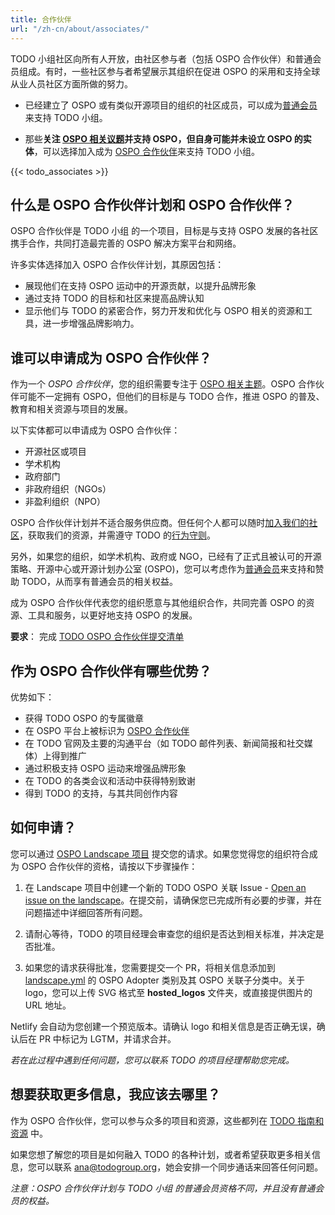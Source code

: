 ```yaml
---
title: 合作伙伴
url: "/zh-cn/about/associates/"
---
```


TODO 小组社区向所有人开放，由社区参与者（包括 OSPO 合作伙伴）和普通会员组成。有时，一些社区参与者希望展示其组织在促进 OSPO 的采用和支持全球从业人员社区方面所做的努力。

* 已经建立了 OSPO 或有类似开源项目的组织的社区成员，可以成为[普通会员](https://todogroup.org/join/)来支持 TODO 小组。

* 那些**关注 [OSPO 相关议题](https://ospomindmap.todogroup.org/)并支持 OSPO，但自身可能并未设立 OSPO 的实体**，可以选择加入成为 [OSPO 合作伙伴](https://github.com/todogroup/governance/blob/main/OSPO-Associate-Program.md#-ways-you-can-support-todo)来支持 TODO 小组。

{{< todo_associates >}}

## 什么是 OSPO 合作伙伴计划和 OSPO 合作伙伴？

OSPO 合作伙伴是 TODO 小组 的一个项目，目标是与支持 OSPO 发展的各社区携手合作，共同打造最完善的 OSPO 解决方案平台和网络。

许多实体选择加入 OSPO 合作伙伴计划，其原因包括：

* 展现他们在支持 OSPO 运动中的开源贡献，以提升品牌形象
* 通过支持 TODO 的目标和社区来提高品牌认知
* 显示他们与 TODO 的紧密合作，努力开发和优化与 OSPO 相关的资源和工具，进一步增强品牌影响力。

## 谁可以申请成为 OSPO 合作伙伴？

作为一个 *OSPO 合作伙伴*，您的组织需要专注于 [OSPO 相关主题](https://ospomindmap.todogroup.org/)。OSPO 合作伙伴可能不一定拥有 OSPO，但他们的目标是与 TODO 合作，推进 OSPO 的普及、教育和相关资源与项目的发展。

以下实体都可以申请成为 OSPO 合作伙伴：

* 开源社区或项目
* 学术机构
* 政府部门
* 非政府组织（NGOs）
* 非盈利组织（NPO）

OSPO 合作伙伴计划并不适合服务供应商。但任何个人都可以随时[加入我们的社区](https://todogroup.org/community/)，获取我们的资源，并需遵守 TODO 的[行为守则](https://github.com/todogroup/.github/blob/master/CODE_OF_CONDUCT.md#todo-group-code-of-conduct)。

另外，如果您的组织，如学术机构、政府或 NGO，已经有了正式且被认可的开源策略、开源中心或开源计划办公室 (OSPO)，您可以考虑作为[普通会员](https://todogroup.org/members/)来支持和赞助 TODO，从而享有普通会员的相关权益。

成为 OSPO 合作伙伴代表您的组织愿意与其他组织合作，共同完善 OSPO 的资源、工具和服务，以更好地支持 OSPO 的发展。

**要求**： 完成 [TODO OSPO 合作伙伴提交清单](https://github.com/todogroup/ospolandscape/issues/new/choose)

## 作为 OSPO 合作伙伴有哪些优势？

优势如下：

* 获得 TODO OSPO 的专属徽章
* 在 OSPO 平台上被标识为 [OSPO 合作伙伴](https://landscape.todogroup.org/card-mode?category=ospo-associate&grouping=category)
* 在 TODO 官网及主要的沟通平台（如 TODO 邮件列表、新闻简报和社交媒体）上得到推广
* 通过积极支持 OSPO 运动来增强品牌形象
* 在 TODO 的各类会议和活动中获得特别致谢
* 得到 TODO 的支持，与其共同创作内容

## 如何申请？

您可以通过 [OSPO Landscape 项目](https://github.com/todogroup/ospolandscape) 提交您的请求。如果您觉得您的组织符合成为 OSPO 合作伙伴的资格，请按以下步骤操作：

1) 在 Landscape 项目中创建一个新的 TODO OSPO 关联 Issue - [Open an issue on the landscape](https://github.com/todogroup/ospolandscape/issues/new/choose)。在提交前，请确保您已完成所有必要的步骤，并在问题描述中详细回答所有问题。

2) 请耐心等待，TODO 的项目经理会审查您的组织是否达到相关标准，并决定是否批准。

3) 如果您的请求获得批准，您需要提交一个 PR，将相关信息添加到 [landscape.yml](https://github.com/todogroup/ospolandscape/blob/master/landscape.yml) 的 OSPO Adopter 类别及其 OSPO 关联子分类中。关于 logo，您可以上传 SVG 格式至 **hosted_logos** 文件夹，或直接提供图片的 URL 地址。

Netlify 会自动为您创建一个预览版本。请确认 logo 和相关信息是否正确无误，确认后在 PR 中标记为 LGTM，并请求合并。

*若在此过程中遇到任何问题，您可以联系 TODO 的项目经理帮助您完成。*

## 想要获取更多信息，我应该去哪里？

作为 OSPO 合作伙伴，您可以参与众多的项目和资源，这些都列在 [TODO 指南和资源](https://todogroup.org/resources/guides) 中。

如果您想了解您的项目是如何融入 TODO 的各种计划，或者希望获取更多相关信息，您可以联系 ana@todogroup.org，她会安排一个同步通话来回答任何问题。

*注意：OSPO 合作伙伴计划与 TODO 小组 的普通会员资格不同，并且没有普通会员的权益。*
